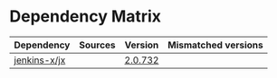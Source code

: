 # Dependency Matrix

Dependency | Sources | Version | Mismatched versions
---------- | ------- | ------- | -------------------
[jenkins-x/jx](https://github.com/jenkins-x/jx.git) |  | [2.0.732](https://github.com/jenkins-x/jx/releases/tag/v2.0.732) | 
